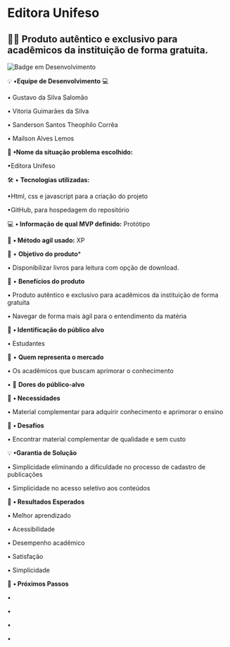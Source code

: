 # Editora Unifeso
## 👨‍💻 Produto autêntico e exclusivo para acadêmicos da instituição de forma gratuita.


![Badge em Desenvolvimento](http://img.shields.io/static/v1?label=STATUS&message=EM%20DESENVOLVIMENTO&color=GREEN&style=for-the-badge)

 💡 •**Equipe de Desenvolvimento** 💻

• Gustavo  da Silva Salomão

• Vitoria Guimarães da Silva 

• Sanderson Santos Theophilo Corrêa 

• Mailson Alves Lemos



📌 **•Nome da situação problema escolhido:**

•Editora Unifeso 




🛠️ • **Tecnologias utilizadas:**

•Html, css e javascript para a criação do projeto

•GitHub, para hospedagem do repositório


💻 **• Informação de qual MVP definido:** Protótipo

📝 **• Método agil usado:** XP

🚧  • **Objetivo do produto***

 • Disponibilizar livros para leitura com opção de download.

🚀 • **Benefícios do produto**
 
• Produto autêntico e exclusivo para acadêmicos da instituição de forma gratuita

• Navegar de forma mais ágil para o entendimento da matéria


  📁 **• Identificação do público alvo**

   • Estudantes 
   

 📝 • **Quem representa o mercado**

• Os acadêmicos que buscam aprimorar o conhecimento


• 🧰 **Dores do público-alvo**

 📌 **• Necessidades**

• Material complementar para adquirir conhecimento e aprimorar o ensino

📌 **• Desafios**

• Encontrar material complementar de qualidade e sem custo




 💡 **•Garantia de Solução**

 • Simplicidade eliminando a dificuldade no processo de cadastro de publicações

 • Simplicidade no acesso seletivo aos conteúdos

🤖 **• Resultados Esperados**

• Melhor aprendizado

• Acessibilidade

• Desempenho  acadêmico

• Satisfação 

• Simplicidade


💼 **• Próximos Passos**

•

•

•

•
